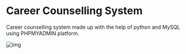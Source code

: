 # Career Counselling System

Career counselling system made up with the help of python and MySQL using PHPMYADMIN platform. 

<img src = "[C:\Users\Sarvadnya\Pictures\Screenshots\Screenshot (243).png](https://res.cloudinary.com/dbszbhg8n/image/upload/v1686220275/Career%20Guidance%20System/Screenshot_242_hgtobr.png)" alt=img />

 
